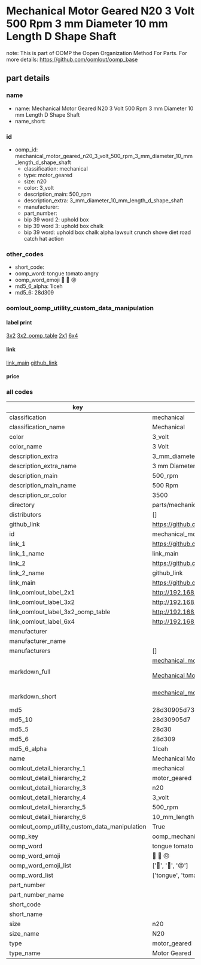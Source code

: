 # Mechanical Motor Geared N20 3 Volt 500 Rpm 3 mm Diameter 10 mm Length D Shape Shaft  

note: This is part of OOMP the Oopen Organization Method For Parts. For more details: https://github.com/oomlout/oomp_base

##  part details





### name
* name: Mechanical Motor Geared N20 3 Volt 500 Rpm 3 mm Diameter 10 mm Length D Shape Shaft
* name_short: 
### id
* oomp_id: mechanical_motor_geared_n20_3_volt_500_rpm_3_mm_diameter_10_mm_length_d_shape_shaft
  * classification: mechanical
  * type: motor_geared
  * size: n20
  * color: 3_volt
  * description_main: 500_rpm
  * description_extra: 3_mm_diameter_10_mm_length_d_shape_shaft
  * manufacturer: 
  * part_number: 
  * bip 39 word 2: uphold box
  * bip 39 word 3: uphold box chalk
  * bip 39 word: uphold box chalk alpha lawsuit crunch shove diet road catch hat action

### other_codes
* short_code: 
* oomp_word: tongue tomato angry
* oomp_word_emoji :tongue: :tomato: :angry:
* md5_6_alpha: 1lceh
* md5_6: 28d309






### oomlout_oomp_utility_custom_data_manipulation
#### label print
[3x2](http://192.168.1.245:1112/?label=oomp%201lceh)
[3x2_oomp_table](http://192.168.1.107:1112/?label=oomp%201lceh)
[2x1](http://192.168.1.242:1112/?label=oomp%201lceh)
[6x4](http://192.168.1.55:1112/?label=oomp%201lceh)    

#### link

[link_main](https://github.com/oomlout/oomlout_oomp_current_version_messy/tree/main/parts/mechanical_motor_geared_n20_3_volt_500_rpm_3_mm_diameter_10_mm_length_d_shape_shaft) [github_link](https://github.com/oomlout/oomlout_oomp_part_src/tree/main/parts/mechanical_motor_geared_n20_3_volt_500_rpm_3_mm_diameter_10_mm_length_d_shape_shaft)                             

#### price







### all codes 
| key | value |  
| --- | --- |  
| classification | mechanical |  
| classification_name | Mechanical |  
| color | 3_volt |  
| color_name | 3 Volt |  
| description_extra | 3_mm_diameter_10_mm_length_d_shape_shaft |  
| description_extra_name | 3 mm Diameter 10 mm Length D Shape Shaft |  
| description_main | 500_rpm |  
| description_main_name | 500 Rpm |  
| description_or_color | 3500 |  
| directory | parts/mechanical_motor_geared_n20_3_volt_500_rpm_3_mm_diameter_10_mm_length_d_shape_shaft |  
| distributors | [] |  
| github_link | https://github.com/oomlout/oomlout_oomp_part_src/tree/main/parts/mechanical_motor_geared_n20_3_volt_500_rpm_3_mm_diameter_10_mm_length_d_shape_shaft |  
| id | mechanical_motor_geared_n20_3_volt_500_rpm_3_mm_diameter_10_mm_length_d_shape_shaft |  
| link_1 | https://github.com/oomlout/oomlout_oomp_current_version_messy/tree/main/parts/mechanical_motor_geared_n20_3_volt_500_rpm_3_mm_diameter_10_mm_length_d_shape_shaft |  
| link_1_name | link_main |  
| link_2 | https://github.com/oomlout/oomlout_oomp_part_src/tree/main/parts/mechanical_motor_geared_n20_3_volt_500_rpm_3_mm_diameter_10_mm_length_d_shape_shaft |  
| link_2_name | github_link |  
| link_main | https://github.com/oomlout/oomlout_oomp_current_version_messy/tree/main/parts/mechanical_motor_geared_n20_3_volt_500_rpm_3_mm_diameter_10_mm_length_d_shape_shaft |  
| link_oomlout_label_2x1 | http://192.168.1.242:1112/?label=oomp%201lceh |  
| link_oomlout_label_3x2 | http://192.168.1.245:1112/?label=oomp%201lceh |  
| link_oomlout_label_3x2_oomp_table | http://192.168.1.107:1112/?label=oomp%201lceh |  
| link_oomlout_label_6x4 | http://192.168.1.55:1112/?label=oomp%201lceh |  
| manufacturer |  |  
| manufacturer_name |  |  
| manufacturers | [] |  
| markdown_full | [mechanical_motor_geared_n20_3_volt_500_rpm_3_mm_diameter_10_mm_length_d_shape_shaft](https://github.com/oomlout/oomlout_oomp_current_version_messy/tree/main/parts/mechanical_motor_geared_n20_3_volt_500_rpm_3_mm_diameter_10_mm_length_d_shape_shaft)<br>[](https://github.com/oomlout/oomlout_oomp_current_version_messy/tree/main/parts/mechanical_motor_geared_n20_3_volt_500_rpm_3_mm_diameter_10_mm_length_d_shape_shaft)<br>[Mechanical Motor Geared N20 3 Volt 500 Rpm 3 Mm Diameter 10 Mm Length D Shape Shaft](https://github.com/oomlout/oomlout_oomp_current_version_messy/tree/main/parts/mechanical_motor_geared_n20_3_volt_500_rpm_3_mm_diameter_10_mm_length_d_shape_shaft)<br><br> |  
| markdown_short | [mechanical_motor_geared_n20_3_volt_500_rpm_3_mm_diameter_10_mm_length_d_shape_shaft](https://github.com/oomlout/oomlout_oomp_current_version_messy/tree/main/parts/mechanical_motor_geared_n20_3_volt_500_rpm_3_mm_diameter_10_mm_length_d_shape_shaft)<br><br> |  
| md5 | 28d30905d73db8e0d3bf10704bc6a776 |  
| md5_10 | 28d30905d7 |  
| md5_5 | 28d30 |  
| md5_6 | 28d309 |  
| md5_6_alpha | 1lceh |  
| name | Mechanical Motor Geared N20 3 Volt 500 Rpm 3 mm Diameter 10 mm Length D Shape Shaft |  
| oomlout_detail_hierarchy_1 | mechanical |  
| oomlout_detail_hierarchy_2 | motor_geared |  
| oomlout_detail_hierarchy_3 | n20 |  
| oomlout_detail_hierarchy_4 | 3_volt |  
| oomlout_detail_hierarchy_5 | 500_rpm |  
| oomlout_detail_hierarchy_6 | 10_mm_length |  
| oomlout_oomp_utility_custom_data_manipulation | True |  
| oomp_key | oomp_mechanical_motor_geared_n20_3_volt_500_rpm_3_mm_diameter_10_mm_length_d_shape_shaft |  
| oomp_word | tongue tomato angry |  
| oomp_word_emoji | :tongue: :tomato: :angry: |  
| oomp_word_emoji_list | [':tongue:', ':tomato:', ':angry:'] |  
| oomp_word_list | ['tongue', 'tomato', 'angry'] |  
| part_number |  |  
| part_number_name |  |  
| short_code |  |  
| short_name |  |  
| size | n20 |  
| size_name | N20 |  
| type | motor_geared |  
| type_name | Motor Geared |  
